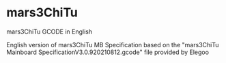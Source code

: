 # mars3ChiTu
mars3ChiTu GCODE in English

English version of mars3ChiTu MB Specification based on the "mars3ChiTu Mainboard SpecificationV3.0.920210812.gcode" file provided by Elegoo
